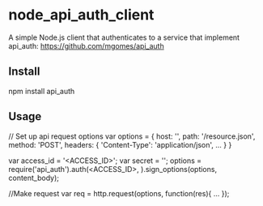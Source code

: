 # node_api_auth_client #

A simple Node.js client that authenticates to a service that implement api_auth: https://github.com/mgomes/api_auth

## Install ##
  npm install api_auth

## Usage ##
  // Set up api request options
  var options = {
    host: '<HOST>',
    path: '/resource.json',
    method: 'POST',
    headers: {
      'Content-Type': 'application/json',
      ...
    }
  }
  
  var access_id = '<ACCESS_ID>';
  var secret = '<SECRET>';
  options = require('api_auth').auth(<ACCESS_ID>, <SECRET>).sign_options(options, content_body);
  
  //Make request
  var req = http.request(options, function(res){
      ...
  });
